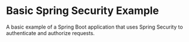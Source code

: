 # Basic Spring Security Example

A basic example of a Spring Boot application that uses Spring Security to authenticate and authorize requests.
